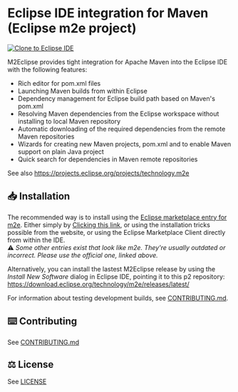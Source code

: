 # Eclipse IDE integration for Maven (Eclipse m2e project)

 <a href="https://mickaelistria.github.io/redirctToEclipseIDECloneCommand/redirect.html"><img src="https://mickaelistria.github.io/redirctToEclipseIDECloneCommand/cloneToEclipseBadge.png" alt="Clone to Eclipse IDE"/></a>

M2Eclipse provides tight integration for Apache Maven into the Eclipse IDE with the following features:
* Rich editor for pom.xml files
* Launching Maven builds from within Eclipse
* Dependency management for Eclipse build path based on Maven's pom.xml
* Resolving Maven dependencies from the Eclipse workspace without installing to local Maven repository
* Automatic downloading of the required dependencies from the remote Maven repositories
* Wizards for creating new Maven projects, pom.xml and to enable Maven support on plain Java project
* Quick search for dependencies in Maven remote repositories

See also https://projects.eclipse.org/projects/technology.m2e

## 📥 Installation



The recommended way is to install using the [Eclipse marketplace entry for m2e](https://marketplace.eclipse.org/content/eclipse-m2e-maven-support-eclipse-ide). Either simply by [Clicking this link](https://mickaelistria.github.io/redirctToEclipseIDECloneCommand/redirectToMarketplace.html?entryId=3394048), or using the installation tricks possible from the website, or using the Eclipse Marketplace Client directly from within the IDE.  
⚠️ _Some other entries exist that look like m2e. They're usually outdated or incorrect. Please use the official one, linked above._

Alternatively, you can install the lastest M2Eclipse release by using the _Install New Software_ dialog in Eclipse IDE, pointing it to this p2 repository: https://download.eclipse.org/technology/m2e/releases/latest/

For information about testing development builds, see [CONTRIBUTING.md](CONTRIBUTING.md).

## ⌨️ Contributing

See [CONTRIBUTING.md](CONTRIBUTING.md)

## ⚖️ License

See [LICENSE](LICENSE)
